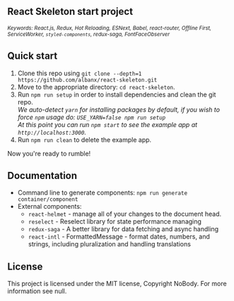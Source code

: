 ## React Skeleton start project
<sub><i>Keywords: React.js, Redux, Hot Reloading, ESNext, Babel, react-router, Offline First, ServiceWorker, `styled-components`, redux-saga, FontFaceObserver</i></sub>

## Quick start

1. Clone this repo using `git clone --depth=1 https://github.com/albanx/react-skeleton.git`
2. Move to the appropriate directory: `cd react-skeleton`.<br />
3. Run `npm run setup` in order to install dependencies and clean the git repo.<br />
   *We auto-detect `yarn` for installing packages by default, if you wish to force `npm` usage do: `USE_YARN=false npm run setup`*<br />
   *At this point you can run `npm start` to see the example app at `http://localhost:3000`.*
4. Run `npm run clean` to delete the example app.

Now you're ready to rumble!


## Documentation

- Command line to generate components: `npm run generate container/component`
- External components:
    * `react-helmet` - manage all of your changes to the document head.
    * `reselect` - Reselect library for state performance managing
    * `redux-saga` - A better library for data fetching and async handling
    * `react-intl` - FormattedMessage - format dates, numbers, and strings, including pluralization and handling translations
    
## License

This project is licensed under the MIT license, Copyright NoBody. For more information see null.
